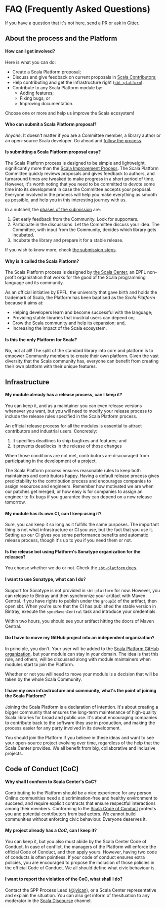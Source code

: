 # FAQ (Frequently Asked Questions)

If you have a question that it's not here, [send a PR](https://github.com/scalaplatform) or ask in [Gitter](https://gitter.im).

## About the process and the Platform

#### How can I get involved?

Here is what you can do:

* Create a Scala Platform proposal;
* Discuss and give feedback on current proposals in [Scala Contributors](https://contributors.scala-lang.org);
* Help contributing and get the infrastructure right ([`sbt-platform`](https://github.com/jvican/platform-staging)).
* Contribute to any Scala Platform module by:
  * Adding features;
  * Fixing bugs; or
  * Improving documentation.
  
Choose one or more and help us improve the Scala ecosystem!

#### Who can submit a Scala Platform proposal?

*Anyone*. It doesn't matter if you are a Committee member, a library author or an open-source Scala developer.
Go ahead and [follow the process](proposal-submission.md).

#### Is submitting a Scala Platform proposal easy?

The Scala Platform process is designed to be simple and lightweight, significantly more than
the [Scala Improvement Process](http://docs.scala-lang.org/sips/sip-submission.html).
The Scala Platform Committee quickly reviews proposals and gives feedback to authors,
and turnaround times are tweaked to make progress in a short period of time. However,
it's worth noting that you need to be committed to devote some time into its development
in case the Committee accepts your proposal. Everyone involved in the process will help
you make everything as smooth as possible, and help you in this interesting journey with us.

In a nutshell, the [phases of the submission](proposal-submission.md) are:

1. Get early feedback from the Community. Look for supporters.
1. Participate in the discussions. Let the Committee discuss your idea.
   The Committee, with input from the Community, decides which library gets incubated.
1. Incubate the library and prepare it for a stable release.

If you wish to know more, check [the submission steps](proposal-submission.md).

#### Why is it called the **Scala** Platform?

The Scala Platform process is designed by [the Scala Center](https://scala.epfl.ch/), an EPFL
non-profit organization that works for the good of the Scala programming language and its community.

As an official initiative by EPFL, the university that gave birth and holds the trademark of Scala,
the Platform has been baptised as the *Scala Platform* because it aims at:

* Helping developers learn and become successful with the language;
* Providing stable libraries that inustrial users can depend on;
* Grow the Scala community and help its expansion; and,
* Increasing the impact of the Scala ecosystem.

#### Is this the only Platform for Scala?

No, not at all! The split of the standard library into core and platform is to
empower Community members to create their own platform. Given the vast diversity
that the Scala community has, everyone can benefit from creating their own
platform with their unique features.

## Infrastructure

#### My module already has a release process, can I keep it?

You can keep it, and as a maintainer you can even release versions whenever you
want, but you will need to modify your release process to include the release
rules specified in the Scala Platform process.

An official release process for all the modules is essential to attract contributors
and industrial users. Concretely:
1. It specifies deadlines to ship bugfixes and features; and
1. It prevents deadlocks in the release of those changes

When those conditions are not met, contributors are discouraged from participating
in the development of a project.

The Scala Platform process ensures reasonable rules to keep both maintainers and contributors happy.
Having a default release process gives predictability to the contribution process and encourages
companies to assign resources and engineers. Remember how motivated we are when our patches get
merged, or how easy is for companies to assign an engineer to fix bugs if you guarantee they can depend on a new release tomorrow.

#### My module has its own CI, can I keep using it?

Sure, you can keep it so long as it fulfills the same purposes. The important thing is
not what infrastructure or CI you use, but the fact that you use it. Setting up
our CI gives you some performance benefits and automatic release process,
though it's up to you if you need them or not.

#### Is the release bot using Platform's Sonatype organization for the releases?

You choose whether we do or not. Check the [`sbt-platform` docs](#maven-coordinate).

#### I want to use Sonatype, what can I do?

Support for Sonatype is not provided in `sbt-platform` for now. However, you can release to
Bintray and then synchronize your artifact with Maven Central. If you have rights to publish
under the `groupId` of the artifact, then open sbt. When you're sure that the CI has published
the stable version in Bintray, execute the `syncMavenCentral` task and introduce your credentials.

Within two hours, you should see your artifact hitting the doors of Maven Central.

#### Do I have to move my GitHub project into an independent organization?

In principle, you don't. Your user will be added to the [Scala Platform GitHub organization](https://www.google.com/url?q=https%3A%2F%2Fgithub.com%2Fscalaplatform&sa=D&sntz=1&usg=AFQjCNFStwF1ZVQ_M25UWiiNvIcRTOIdUw),
but your module can stay in your domain. The idea is that this rule, and others,
will be discussed along with module maintainers when modules start to join the Platform.

Whether or not you will need to move your module is a decision that will be taken
by the whole Scala Community.

#### I have my own infrastructure and community, what's the point of joining the Scala Platform?

Joining the Scala Platform is a declaration of intention. It's about creating a bigger
community that ensures the long-term maintenance of high-quality Scala libraries
for broad and public use. It's about encouraging companies to contribute back to
the software they use in production, and making the process easier for any party involved
in its development.

You should join the Platform if you believe in these ideas and want to see your open-source
project evolving over time, regardless of the help that the Scala Center provides. We all
benefit from big, collaborative and inclusive projects.

## Code of Conduct (CoC)

#### Why shall I conform to Scala Center's CoC?

Contributing to the Platform should be a nice experience for any person. Online
communities need a discrimination-free and healthy environment to succeed,
and require explicit contracts that ensure respectful interactions among their
members. Conforming to the [Scala Code of Conduct](https://contributors.scala-lang.org/t/please-read-scala-code-of-conduct/28) protects you and potential
contributors from bad actors. We cannot build communities without enforcing
civic behaviour. Everyone deserves it.

#### My project already has a *CoC*, can I keep it?

You can keep it, but you also must abide by the Scala Center Code of Conduct.
In case of conflict, the managers of the Platform will enforce the official
Code of Conduct, and then apply yours. However, having two code of conducts is
often pointless. If your code of conduct ensures extra policies, you are
encouraged to propose the inclusion of those policies in the official Code of
Conduct. We all should define what civic behaviour is.

#### I want to report the violation of the CoC, what shall I do?

Contact the SPP Process Lead ([@jvican](https://github.com/jvican)), or a Scala
Center representative and explain the situation. You can also get inform of thesituation to any moderator in the [Scala Discourse](https://dev.scala-lang.org) channel.
